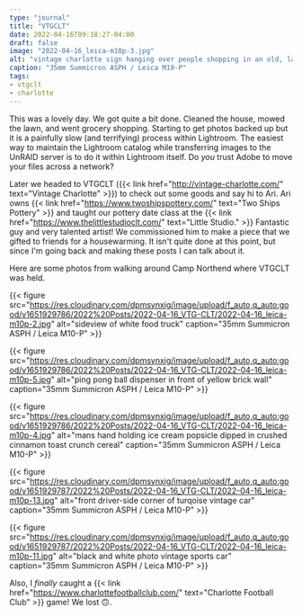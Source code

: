 ```yaml
---
type: "journal"
title: "VTGCLT"
date: 2022-04-16T09:18:27-04:00
draft: false
image: "2022-04-16_leica-m10p-3.jpg"
alt: "vintage charlotte sign hanging over people shopping in an old, large warehouse"
caption: "35mm Summicron ASPH / Leica M10-P"
tags:
- vtgclt
- charlotte
---
```


This was a lovely day. We got quite a bit done. Cleaned the house, mowed the lawn, and went grocery shopping. Starting to get photos backed up but it is a painfully slow (and terrifying) process within Lightroom. The easiest way to maintain the Lightroom catalog while transferring images to the UnRAID server is to do it within Lightroom itself. Do _you_ trust Adobe to move your files across a network?

Later we headed to VTGCLT ({{< link href="http://vintage-charlotte.com/" text="Vintage Charlotte" >}}) to check out some goods and say hi to Ari. Ari owns {{< link href="https://www.twoshipspottery.com/" text="Two Ships Pottery" >}} and taught our pottery date class at the {{< link href="https://www.thelittlestudioclt.com/" text="Little Studio." >}} Fantastic guy and very talented artist! We commissioned him to make a piece that we gifted to friends for a housewarming. It isn't quite done at this point, but since I'm going back and making these posts I can talk about it. 

Here are some photos from walking around Camp Northend where VTGCLT was held.

{{< figure src="https://res.cloudinary.com/dpmsynxig/image/upload/f_auto,q_auto:good/v1651929786/2022%20Posts/2022-04-16_VTG-CLT/2022-04-16_leica-m10p-2.jpg" alt="sideview of white food truck" caption="35mm Summicron ASPH / Leica M10-P" >}}

{{< figure src="https://res.cloudinary.com/dpmsynxig/image/upload/f_auto,q_auto:good/v1651929786/2022%20Posts/2022-04-16_VTG-CLT/2022-04-16_leica-m10p-5.jpg" alt="ping pong ball dispenser in front of yellow brick wall" caption="35mm Summicron ASPH / Leica M10-P" >}}

{{< figure src="https://res.cloudinary.com/dpmsynxig/image/upload/f_auto,q_auto:good/v1651929786/2022%20Posts/2022-04-16_VTG-CLT/2022-04-16_leica-m10p-4.jpg" alt="mans hand holding ice cream popsicle dipped in crushed cinnamon toast crunch cereal" caption="35mm Summicron ASPH / Leica M10-P" >}}

{{< figure src="https://res.cloudinary.com/dpmsynxig/image/upload/f_auto,q_auto:good/v1651929787/2022%20Posts/2022-04-16_VTG-CLT/2022-04-16_leica-m10p-13.jpg" alt="front driver-side corner of turqoise vintage car" caption="35mm Summicron ASPH / Leica M10-P" >}}

{{< figure src="https://res.cloudinary.com/dpmsynxig/image/upload/f_auto,q_auto:good/v1651929787/2022%20Posts/2022-04-16_VTG-CLT/2022-04-16_leica-m10p-11.jpg" alt="black and white photo vintage sports car" caption="35mm Summicron ASPH / Leica M10-P" >}}

Also, I _finally_ caught a {{< link href="https://www.charlottefootballclub.com/" text="Charlotte Football Club" >}} game! We lost 🙃. 
